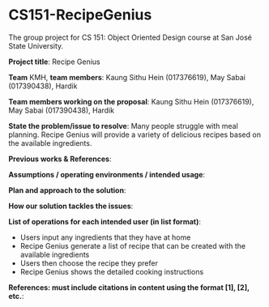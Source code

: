 # CS151-RecipeGenius
The group project for CS 151: Object Oriented Design course at San José State University.

**Project title**: Recipe Genius

**Team** KMH, **team members**: Kaung Sithu Hein (017376619), May Sabai (017390438), Hardik

**Team members working on the proposal**: Kaung Sithu Hein (017376619), May Sabai (017390438), Hardik

**State the problem/issue to resolve**: Many people struggle with meal planning. Recipe Genius will provide a variety of delicious recipes based on the available ingredients. 

**Previous works & References**: 

**Assumptions / operating environments / intended usage**: 



**Plan and approach to the solution**:  

**How our solution tackles the issues**: 

**List of operations for each intended user (in list format)**:
- Users input any ingredients that they have at home
- Recipe Genius  generate a list of recipe that can be created with the available ingredients
- Users then choose the recipe they prefer
- Recipe Genius shows the detailed cooking instructions

**References: must include citations in content using the format [1], [2], etc.**: 
